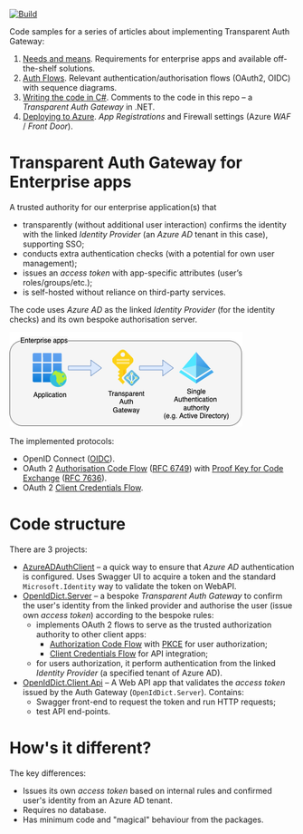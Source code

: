 [![Build](https://github.com/AKlaus/Transparent-Auth-Gateway/actions/workflows/build.yml/badge.svg)](https://github.com/AKlaus/Transparent-Auth-Gateway/actions/workflows/build.yml)

Code samples for a series of articles about implementing Transparent Auth Gateway:
1. [Needs and means](https://alex-klaus.com/transparent-auth-gateway-1). Requirements for enterprise apps and available off-the-shelf solutions.
2. [Auth Flows](https://alex-klaus.com/transparent-auth-gateway-2). Relevant authentication/authorisation flows (OAuth2, OIDC) with sequence diagrams.
3. [Writing the code in C#](https://alex-klaus.com/transparent-auth-gateway-3). Comments to the code in this repo – a _Transparent Auth Gateway_ in .NET.
4. [Deploying to Azure](https://alex-klaus.com/transparent-auth-gateway-4). _App Registrations_ and Firewall settings (Azure _WAF_ / _Front Door_).

# Transparent Auth Gateway for Enterprise apps

A trusted authority for our enterprise application(s) that
- transparently (without additional user interaction) confirms the identity with the linked _Identity Provider_ (an _Azure AD_ tenant in this case), supporting SSO;
- conducts extra authentication checks (with a potential for own user management);
- issues an _access token_ with app-specific attributes (user’s roles/groups/etc.);
- is self-hosted without reliance on third-party services.

The code uses _Azure AD_ as the linked _Identity Provider_ (for the identity checks) and its own bespoke authorisation server. 

![Transparent Auth Gateway](./auth-gateway-enterprise-apps.png)

The implemented protocols:
- OpenID Connect ([OIDC](https://openid.net/connect/)).
- OAuth 2 [Authorisation Code Flow](https://auth0.com/docs/get-started/authentication-and-authorization-flow/authorization-code-flow) ([RFC 6749](https://www.rfc-editor.org/rfc/rfc6749#section-4.1)) with [Proof Key for Code Exchange](https://www.oauth.com/oauth2-servers/pkce/) ([RFC 7636](https://www.rfc-editor.org/rfc/rfc7636)).
- OAuth 2 [Client Credentials Flow](https://auth0.com/docs/get-started/authentication-and-authorization-flow/client-credentials-flow).

# Code structure
There are 3 projects:

- [AzureADAuthClient](./AzureADAuthClient) – a quick way to ensure that _Azure AD_ authentication is configured. Uses Swagger UI to acquire a token and the standard `Microsoft.Identity` way to validate the token on WebAPI.
- [OpenIdDict.Server](./OpenIdDict.Server) – a bespoke _Transparent Auth Gateway_ to confirm the user's identity from the linked provider and authorise the user (issue own _access token_) according to the bespoke rules:
  - implements OAuth 2 flows to serve as the trusted authorization authority to other client apps:
    - [Authorization Code Flow](https://auth0.com/docs/get-started/authentication-and-authorization-flow/authorization-code-flow) with [PKCE](https://oauth.net/2/pkce/) for user authorization;
    - [Client Credentials Flow](https://auth0.com/docs/get-started/authentication-and-authorization-flow/client-credentials-flow) for API integration; 
  - for users authorization, it perform authentication from the linked _Identity Provider_ (a specified tenant of Azure AD).
- [OpenIdDict.Client.Api](./OpenIdDict.Client.Api) – A Web API app that validates the _access token_ issued by the Auth Gateway (`OpenIdDict.Server`). Contains:
  - Swagger front-end to request the token and run HTTP requests;
  - test API end-points.

# How's it different?
The key differences:
- Issues its own _access token_ based on internal rules and confirmed user's identity from an Azure AD tenant.
- Requires no database.
- Has minimum code and "magical" behaviour from the packages.
